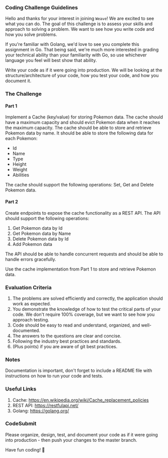 ### Coding Challenge Guidelines

Hello and thanks for your interest in joining `Weave`! We are excited to see what you can do.
The goal of this challenge is to assess your skills and approach to solving a problem. We want to see how you write code and how you solve problems.

If you're familiar with Golang, we'd love to see you complete this assignment in Go. That being said, we're much more interested in grading your technical ability than
your familiarity with Go, so use whichever language you feel will best show that ability.

Write your code as if it were going into production. We will be looking at the structure/architecture of your code, how you test your code, and how you document it.

### The Challenge
#### Part 1
Implement a Cache (key/value) for storing Pokemon data. The cache should have a maximum capacity and should evict Pokemon data when it reaches the maximum capacity.
The cache should be able to store and retrieve Pokemon data by name. It should be able to store the following data for each Pokemon:
- Id
- Name
- Type
- Height
- Weight
- Abilities

The cache should support the following operations: Set, Get and Delete Pokemon data.

#### Part 2
Create endpoints to expose the cache functionality as a REST API. The API should support the following operations:
1. Get Pokemon data by Id
2. Get Pokemon data by Name
3. Delete Pokemon data by Id
4. Add Pokemon data

The API should be able to handle concurrent requests and should be able to handle errors gracefully.

Use the cache implementation from Part 1 to store and retrieve Pokemon data.

### Evaluation Criteria
1. The problems are solved efficiently and correctly, the application should work as expected.
2. You demonstrate the knowledge of how to test the critical parts of your code. We don't require 100% coverage, but we want to see how you approach testing.
3. Code should be easy to read and understand, organized, and well-documented.
4. The answers to the questions are clear and concise.
5. Following the industry best practices and standards.
6. (Plus points) if you are aware of git best practices.

### Notes
Documentation is important, don't forget to include a README file with instructions on how to run your code and tests.

### Useful Links
1. Cache: https://en.wikipedia.org/wiki/Cache_replacement_policies
2. REST API: https://restfulapi.net/
3. Golang: https://golang.org/

### CodeSubmit

Please organize, design, test, and document your code as if it were
going into production - then push your changes to the master branch.

Have fun coding! 🚀
